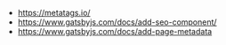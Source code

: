 -   https://metatags.io/
-   https://www.gatsbyjs.com/docs/add-seo-component/
-   https://www.gatsbyjs.com/docs/add-page-metadata
